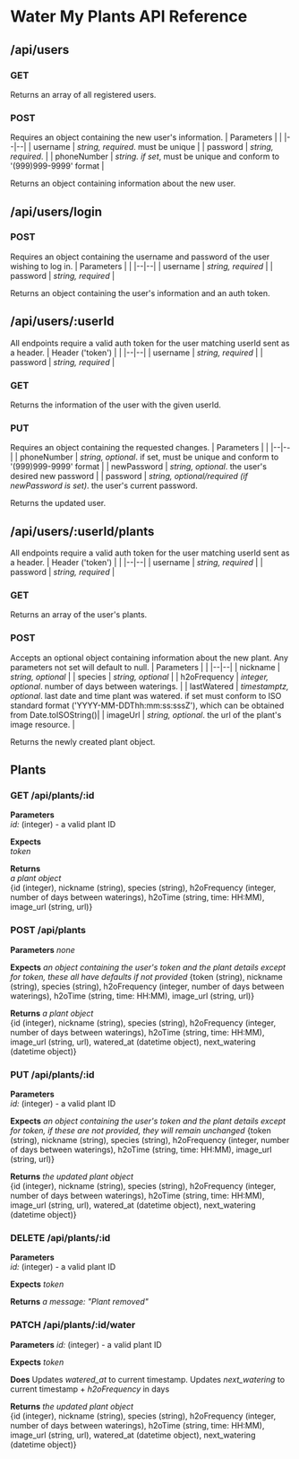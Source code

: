 # Water My Plants API Reference
## /api/users
### GET
Returns an array of all registered users.

### POST
Requires an object containing the new user's information.
| Parameters | |
|--|--|
| username | *string, required*. must be unique |
| password | *string, required*. |
| phoneNumber | *string. if set*, must be unique and conform to '(999)999-9999' format |

Returns an object containing information about the new user.

## /api/users/login
### POST
Requires an object containing the username and password of the user wishing to log in.
| Parameters | |
|--|--|
| username | *string, required* |
| password | *string, required* |

Returns an object containing the user's information and an auth token.

## /api/users/:userId
All endpoints require a valid auth token for the user matching userId sent as a header.
| Header ('token') | |
|--|--|
| username | *string, required* |
| password | *string, required* |

### GET
Returns the information of the user with the given userId.

### PUT
Requires an object containing the requested changes.
| Parameters | |
|--|--|
| phoneNumber | *string, optional*. if set, must be unique and conform to '(999)999-9999' format |
| newPassword | *string, optional*. the user's desired new password |
| password | *string, optional/required (if newPassword is set)*. the user's current password.

Returns the updated user.

## /api/users/:userId/plants
All endpoints require a valid auth token for the user matching userId sent as a header.
| Header ('token') | |
|--|--|
| username | *string, required* |
| password | *string, required* |

### GET
Returns an array of the user's plants.

### POST
Accepts an optional object containing information about the new plant. Any parameters not set will default to null.
| Parameters | |
|--|--|
| nickname | *string, optional* |
| species | *string, optional* |
| h2oFrequency | *integer, optional*. number of days between waterings. |
| lastWatered | *timestamptz, optional*. last date and time plant was watered. if set must conform to ISO standard format ('YYYY-MM-DDThh:mm:ss:sssZ'), which can be obtained from Date.toISOString()|
| imageUrl | *string, optional*. the url of the plant's image resource. |

Returns the newly created plant object.

## Plants

### GET /api/plants/:id
**Parameters**  
_id:_ (integer) - a valid plant ID

**Expects**  
_token_

**Returns**  
_a plant object_  
{id (integer), nickname (string), species (string), h2oFrequency (integer, number of days between waterings), h2oTime (string, time: HH:MM), image_url (string, url)}

### POST /api/plants
**Parameters**
_none_

**Expects**
_an object containing the user's token and the plant details_
_except for token, these all have defaults if not provided_
{token (string), nickname (string), species (string), h2oFrequency (integer, number of days between waterings), h2oTime (string, time: HH:MM), image_url (string, url)}

**Returns**
_a plant object_  
{id (integer), nickname (string), species (string), h2oFrequency (integer, number of days between waterings), h2oTime (string, time: HH:MM), image_url (string, url), watered_at (datetime object), next_watering (datetime object)}

### PUT /api/plants/:id
**Parameters**  
_id:_ (integer) - a valid plant ID

**Expects**
_an object containing the user's token and the plant details_
_except for token, if these are not provided, they will remain unchanged_
{token (string), nickname (string), species (string), h2oFrequency (integer, number of days between waterings), h2oTime (string, time: HH:MM), image_url (string, url)}

**Returns**
_the updated plant object_  
{id (integer), nickname (string), species (string), h2oFrequency (integer, number of days between waterings), h2oTime (string, time: HH:MM), image_url (string, url), watered_at (datetime object), next_watering (datetime object)}

### DELETE /api/plants/:id
**Parameters**  
_id:_ (integer) - a valid plant ID

**Expects**
_token_

**Returns**
_a message: "Plant removed"_  

### PATCH /api/plants/:id/water
**Parameters**
_id:_ (integer) - a valid plant ID

**Expects**
_token_

**Does**
Updates _watered_at_ to current timestamp. Updates _next_watering_ to current timestamp + _h2oFrequency_ in days

**Returns**
_the updated plant object_   
{id (integer), nickname (string), species (string), h2oFrequency (integer, number of days between waterings), h2oTime (string, time: HH:MM), image_url (string, url), watered_at (datetime object), next_watering (datetime object)}
